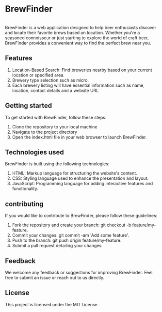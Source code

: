 # BrewFinder
<br>
BrewFinder is a web application designed to help beer enthusiasts discover and locate their favorite brews based on location. Whether you're a seasoned connoisseur or just starting to explore the world of craft beer, BrewFinder provides a convenient way to find the perfect brew near you.

## Features
1. Location-Based Search: Find breweries nearby based on your current location or specified area.
2. Brewery type selection such as micro.
3. Each brewery listing will have essential information such as name, location, contact details and a website URL

## Getting started
To get started with BrewFinder, follow these steps:

1. Clone the repository to your local machine
2. Navigate to the project directory
3. Open the index.html file in your web browser to launch BrewFinder.

## Technologies used
BrewFinder is built using the following technologies:

1. HTML: Markup language for structuring the website's content.
2. CSS: Styling language used to enhance the presentation and layout.
3. JavaScript: Programming language for adding interactive features and functionality.

## contributing
If you would like to contribute to BrewFinder, please follow these guidelines:

1. Fork the repository and create your branch: git checkout -b feature/my-feature.
2. Commit your changes: git commit -am 'Add some feature'.
3. Push to the branch: git push origin feature/my-feature.
4. Submit a pull request detailing your changes.

## Feedback
We welcome any feedback or suggestions for improving BrewFinder. Feel free to submit an issue or reach out to us directly.

## License
This project is licensed under the MIT License.



